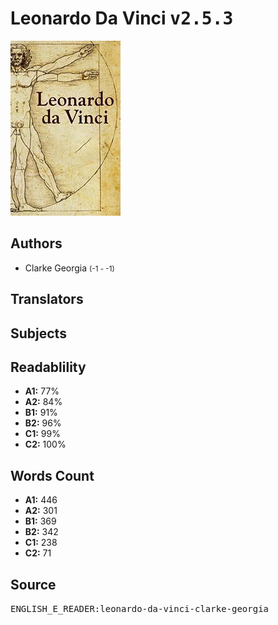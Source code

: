 # Leonardo Da Vinci <kbd>v2.5.3</kbd>

![](./cover.medium.jpg "")

## Authors


 - Clarke Georgia <small>(-1 - -1)</small>

## Translators



## Subjects



## Readablility


 - **A1:** 77%
 - **A2:** 84%
 - **B1:** 91%
 - **B2:** 96%
 - **C1:** 99%
 - **C2:** 100%

## Words Count


 - **A1:** 446
 - **A2:** 301
 - **B1:** 369
 - **B2:** 342
 - **C1:** 238
 - **C2:** 71

## Source


<kbd>ENGLISH_E_READER:leonardo-da-vinci-clarke-georgia</kbd>
